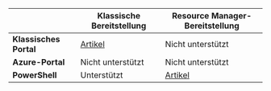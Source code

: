 | | **Klassische Bereitstellung** | **Resource Manager-Bereitstellung** |
|----------------------------------------|--------------|------------------------|
| **Klassisches Portal** | [Artikel](../articles/vpn-gateway/vpn-gateway-point-to-site-create.md) | Nicht unterstützt |
| **Azure-Portal** | Nicht unterstützt | Nicht unterstützt |
| **PowerShell** | Unterstützt | [Artikel](../articles/vpn-gateway/vpn-gateway-howto-point-to-site-rm-ps.md)|

<!---HONumber=AcomDC_0323_2016-->